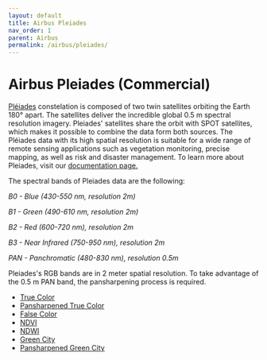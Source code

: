```yaml
---
layout: default
title: Airbus Pleiades
nav_order: 1
parent: Airbus
permalink: /airbus/pleiades/
---
```


# Airbus Pleiades (Commercial)

<a href="https://www.intelligence-airbusds.com/en/8692-pleiades">Pléiades</a> constelation is composed of two twin satellites orbiting the Earth 180° apart. The satellites deliver the incredible global 0.5 m spectral resolution imagery. Pleiades' satellites share the orbit with SPOT satellites, which makes it possible to combine the data form both sources.
The Pléiades data with its high spatial resolution is suitable for a wide range of remote sensing applications such as vegetation monitoring, precise mapping, as well as risk and disaster management. To learn more about Pleiades, visit our <a href="https://docs.sentinel-hub.com/api/latest/data/airbus/pleiades/"> documentation page.</a>

The spectral bands of Pleiades data are the following:

*B0 - Blue (430-550 nm,	resolution 2m)*

*B1 - Green (490-610 nm, resolution	2m)*

*B2 - Red (600-720 nm), resolution 2m*

*B3 - Near Infrared (750-950 nm), resolution 2m*

*PAN	- Panchromatic (480-830 nm), resolution 0.5m*

Pleiades's RGB bands are in 2 meter spatial resolution. To take advantage of the 0.5 m PAN band, the pansharpening process is required.

 - [True Color](/airbus_pleiades/true_color)
 - [Pansharpened True Color](/airbus_pleiades/true_color_pansharpened)
 - [False Color](/airbus_pleiades/false_color)
 - [NDVI](/airbus_pleiades/ndvi)
 - [NDWI](/airbus_pleiades/ndwi)
 - [Green City](/airbus_pleiades/green_city)
 - [Pansharpened Green City](/airbus_pleiades/green_city_pansharpened)